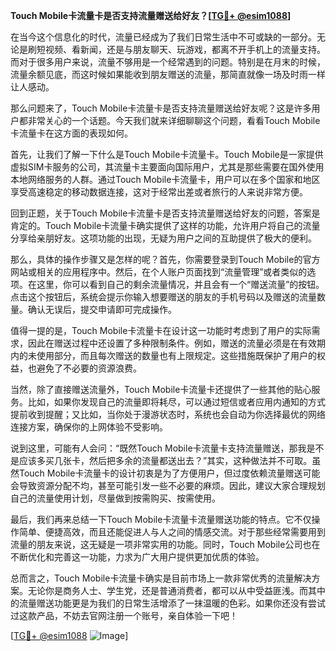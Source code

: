 **Touch Mobile卡流量卡是否支持流量赠送给好友？[[TG💪+ @esim1088](https://t.me/s/esim1088)]**

在当今这个信息化的时代，流量已经成为了我们日常生活中不可或缺的一部分。无论是刷短视频、看新闻，还是与朋友聊天、玩游戏，都离不开手机上的流量支持。而对于很多用户来说，流量不够用是一个经常遇到的问题。特别是在月末的时候，流量余额见底，而这时候如果能收到朋友赠送的流量，那简直就像一场及时雨一样让人感动。

那么问题来了，Touch Mobile卡流量卡是否支持流量赠送给好友呢？这是许多用户都非常关心的一个话题。今天我们就来详细聊聊这个问题，看看Touch Mobile卡流量卡在这方面的表现如何。

首先，让我们了解一下什么是Touch Mobile卡流量卡。Touch Mobile是一家提供虚拟SIM卡服务的公司，其流量卡主要面向国际用户，尤其是那些需要在国外使用本地网络服务的人群。通过Touch Mobile卡流量卡，用户可以在多个国家和地区享受高速稳定的移动数据连接，这对于经常出差或者旅行的人来说非常方便。

回到正题，关于Touch Mobile卡流量卡是否支持流量赠送给好友的问题，答案是肯定的。Touch Mobile卡流量卡确实提供了这样的功能，允许用户将自己的流量分享给亲朋好友。这项功能的出现，无疑为用户之间的互助提供了极大的便利。

那么，具体的操作步骤又是怎样的呢？首先，你需要登录到Touch Mobile的官方网站或相关的应用程序中。然后，在个人账户页面找到“流量管理”或者类似的选项。在这里，你可以看到自己的剩余流量情况，并且会有一个“赠送流量”的按钮。点击这个按钮后，系统会提示你输入想要赠送的朋友的手机号码以及赠送的流量数量。确认无误后，提交申请即可完成操作。

值得一提的是，Touch Mobile卡流量卡在设计这一功能时考虑到了用户的实际需求，因此在赠送过程中还设置了多种限制条件。例如，赠送的流量必须是在有效期内的未使用部分，而且每次赠送的数量也有上限规定。这些措施既保护了用户的权益，也避免了不必要的资源浪费。

当然，除了直接赠送流量外，Touch Mobile卡流量卡还提供了一些其他的贴心服务。比如，如果你发现自己的流量即将耗尽，可以通过短信或者应用内通知的方式提前收到提醒；又比如，当你处于漫游状态时，系统也会自动为你选择最优的网络连接方案，确保你的上网体验不受影响。

说到这里，可能有人会问：“既然Touch Mobile卡流量卡支持流量赠送，那我是不是应该多买几张卡，然后把多余的流量都送出去？”其实，这种做法并不可取。虽然Touch Mobile卡流量卡的设计初衷是为了方便用户，但过度依赖流量赠送可能会导致资源分配不均，甚至可能引发一些不必要的麻烦。因此，建议大家合理规划自己的流量使用计划，尽量做到按需购买、按需使用。

最后，我们再来总结一下Touch Mobile卡流量卡流量赠送功能的特点。它不仅操作简单、便捷高效，而且还能促进人与人之间的情感交流。对于那些经常需要用到流量的朋友来说，这无疑是一项非常实用的功能。同时，Touch Mobile公司也在不断优化和完善这一功能，力求为广大用户提供更加优质的体验。

总而言之，Touch Mobile卡流量卡确实是目前市场上一款非常优秀的流量解决方案。无论你是商务人士、学生党，还是普通消费者，都可以从中受益匪浅。而其中的流量赠送功能更是为我们的日常生活增添了一抹温暖的色彩。如果你还没有尝试过这款产品，不妨去官网注册一个账号，亲自体验一下吧！

[[TG💪+ @esim1088](https://t.me/s/esim1088) ![Image](https://i.postimg.cc/4NQfJmqS/Snipaste-2025-05-13-00-14-12.png)]